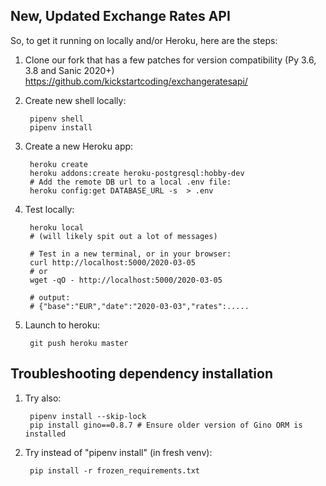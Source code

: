 New, Updated Exchange Rates API
----------------------------------

So, to get it running on locally and/or Heroku, here are the steps:


1. Clone our fork that has a few patches for version compatibility (Py 3.6, 3.8 and Sanic 2020+) <https://github.com/kickstartcoding/exchangeratesapi/>

2. Create new shell locally:

        pipenv shell
        pipenv install

3. Create a new Heroku app:


        heroku create
        heroku addons:create heroku-postgresql:hobby-dev
        # Add the remote DB url to a local .env file:
        heroku config:get DATABASE_URL -s  > .env


4. Test locally:


        heroku local
        # (will likely spit out a lot of messages)

        # Test in a new terminal, or in your browser:
        curl http://localhost:5000/2020-03-05
        # or
        wget -qO - http://localhost:5000/2020-03-05

        # output:
        # {"base":"EUR","date":"2020-03-03","rates":.....


5. Launch to heroku:

        git push heroku master


Troubleshooting dependency installation
----------------------------------------

1. Try also:

        pipenv install --skip-lock
        pip install gino==0.8.7 # Ensure older version of Gino ORM is installed

2. Try instead of "pipenv install" (in fresh venv):

        pip install -r frozen_requirements.txt

